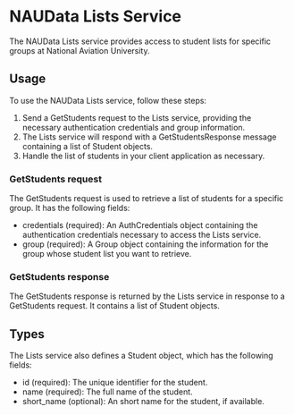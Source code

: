# NAUData Lists Service
The NAUData Lists service provides access to student lists for specific groups at National Aviation University.

## Usage
To use the NAUData Lists service, follow these steps:

1. Send a GetStudents request to the Lists service, providing the necessary authentication credentials and group information.
2. The Lists service will respond with a GetStudentsResponse message containing a list of Student objects.
3. Handle the list of students in your client application as necessary.

### GetStudents request
The GetStudents request is used to retrieve a list of students for a specific group. It has the following fields:

- credentials (required): An AuthCredentials object containing the authentication credentials necessary to access the Lists service.
- group (required): A Group object containing the information for the group whose student list you want to retrieve.

### GetStudents response
The GetStudents response is returned by the Lists service in response to a GetStudents request. It contains a list of Student objects.

## Types
The Lists service also defines a Student object, which has the following fields:

- id (required): The unique identifier for the student.
- name (required): The full name of the student.
- short_name (optional): An short name for the student, if available.
